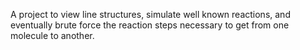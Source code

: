 A project to view line structures, simulate well known reactions, and eventually brute force the reaction steps necessary to get from one molecule to another.